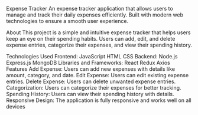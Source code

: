 Expense Tracker
An expense tracker application that allows users to manage and track their daily expenses efficiently. Built with modern web technologies to ensure a smooth user experience.

About
This project is a simple and intuitive expense tracker that helps users keep an eye on their spending habits. Users can add, edit, and delete expense entries, categorize their expenses, and view their spending history.

Technologies Used
Frontend:
JavaScript
HTML
CSS
Backend:
Node.js
Express.js
MongoDB
Libraries and Frameworks:
React
Redux
Axios
Features
Add Expense: Users can add new expenses with details like amount, category, and date.
Edit Expense: Users can edit existing expense entries.
Delete Expense: Users can delete unwanted expense entries.
Categorization: Users can categorize their expenses for better tracking.
Spending History: Users can view their spending history with details.
Responsive Design: The application is fully responsive and works well on all devices
